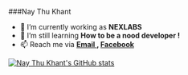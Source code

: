 ###Nay Thu Khant

- 🔭 I’m currently working as <b>NEXLABS</b>
- 🌱 I’m still learning   <b>How to be a nood developer !</b>
- 📫 Reach me via             <b><a href='mailto:naythukhant644@gmail.com'> Email </a> , <a href='https://www.facebook.com/Mr.NayThuKhant'> Facebook </a></b>


[![Nay Thu Khant's GitHub stats](https://github-readme-stats.vercel.app/api?username=naythukhant&show_icons=true)](https://github.com/naythukhant/github-readme-stats)
